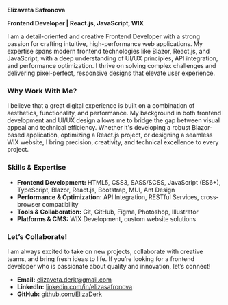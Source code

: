 **Elizaveta Safronova**

**Frontend Developer | React.js, JavaScript, WIX**

I am a detail-oriented and creative Frontend Developer with a strong passion for crafting intuitive, high-performance web applications. My expertise spans modern frontend technologies like Blazor, React.js, and JavaScript, with a deep understanding of UI/UX principles, API integration, and performance optimization. I thrive on solving complex challenges and delivering pixel-perfect, responsive designs that elevate user experience.

### Why Work With Me?
I believe that a great digital experience is built on a combination of aesthetics, functionality, and performance. My background in both frontend development and UI/UX design allows me to bridge the gap between visual appeal and technical efficiency. Whether it's developing a robust Blazor-based application, optimizing a React.js project, or designing a seamless WIX website, I bring precision, creativity, and technical excellence to every project.

### Skills & Expertise
- **Frontend Development:** HTML5, CSS3, SASS/SCSS, JavaScript (ES6+), TypeScript, Blazor, React.js, Bootstrap, MUI, Ant Design
- **Performance & Optimization:** API Integration, RESTful Services, cross-browser compatibility
- **Tools & Collaboration:** Git, GitHub, Figma, Photoshop, Illustrator
- **Platforms & CMS:** WIX Development, custom website solutions

### Let’s Collaborate!
I am always excited to take on new projects, collaborate with creative teams, and bring fresh ideas to life. If you’re looking for a frontend developer who is passionate about quality and innovation, let’s connect!

- **Email:** [elizaveta.derk@gmail.com](mailto:elizaveta.derk@gmail.com)
- **LinkedIn:** [linkedin.com/in/elizasafronova](https://www.linkedin.com/in/elizasafronova)
- **GitHub:** [github.com/ElizaDerk](https://github.com/ElizaDerk)
